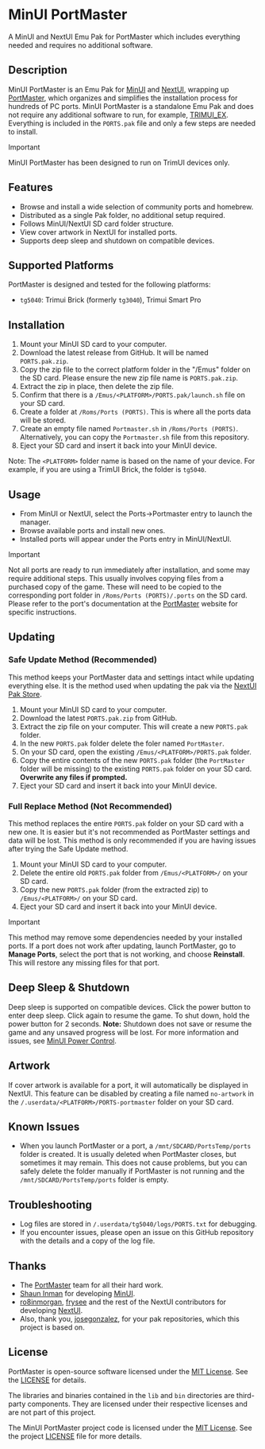 # MinUI PortMaster

A MinUI and NextUI Emu Pak for PortMaster which includes everything needed and requires no additional software.

## Description

MinUI PortMaster is an Emu Pak for [MinUI](https://github.com/shauninman/MinUI) and [NextUI](https://github.com/LoveRetro/NextUI), wrapping up [PortMaster](https://portmaster.games/), which organizes and simplifies the installation process for hundreds of PC ports. MinUI PortMaster is a standalone Emu Pak and does not require any additional software to run, for example, [TRIMUI_EX](https://github.com/kloptops/TRIMUI_EX). Everything is included in the `PORTS.pak` file and only a few steps are needed to install.

> [!IMPORTANT]
> MinUI PortMaster has been designed to run on TrimUI devices only.

## Features

- Browse and install a wide selection of community ports and homebrew.
- Distributed as a single Pak folder, no additional setup required.
- Follows MinUI/NextUI SD card folder structure.
- View cover artwork in NextUI for installed ports.
- Supports deep sleep and shutdown on compatible devices.

## Supported Platforms

PortMaster is designed and tested for the following platforms:

- `tg5040`: Trimui Brick (formerly `tg3040`), Trimui Smart Pro

## Installation

1. Mount your MinUI SD card to your computer.
2. Download the latest release from GitHub. It will be named `PORTS.pak.zip`.
3. Copy the zip file to the correct platform folder in the "/Emus" folder on the SD card. Please ensure the new zip file name is `PORTS.pak.zip`.
4. Extract the zip in place, then delete the zip file.
5. Confirm that there is a `/Emus/<PLATFORM>/PORTS.pak/launch.sh` file on your SD card.
6. Create a folder at `/Roms/Ports (PORTS)`. This is where all the ports data will be stored.
7. Create an empty file named `Portmaster.sh` in `/Roms/Ports (PORTS)`. Alternatively, you can copy the `Portmaster.sh` file from this repository.
8. Eject your SD card and insert it back into your MinUI device.

Note: The `<PLATFORM>` folder name is based on the name of your device. For example, if you are using a TrimUI Brick, the folder is `tg5040`.

## Usage

- From MinUI or NextUI, select the Ports->Portmaster entry to launch the manager.
- Browse available ports and install new ones.
- Installed ports will appear under the Ports entry in MinUI/NextUI.

> [!IMPORTANT]
> Not all ports are ready to run immediately after installation, and some may require additional steps. This usually involves copying files from a purchased copy of the game. These will need to be copied to the corresponding port folder in `/Roms/Ports (PORTS)/.ports` on the SD card. Please refer to the port's documentation at the [PortMaster](https://portmaster.games/games.html) website for specific instructions.

## Updating

### Safe Update Method (Recommended)

This method keeps your PortMaster data and settings intact while updating everything else. It is the method used when updating the pak via the [NextUI Pak Store](https://github.com/UncleJunVIP/nextui-pak-store).

1. Mount your MinUI SD card to your computer.
2. Download the latest `PORTS.pak.zip` from GitHub.
3. Extract the zip file on your computer. This will create a new `PORTS.pak` folder.
4. In the new `PORTS.pak` folder delete the foler named `PortMaster`.
5. On your SD card, open the existing `/Emus/<PLATFORM>/PORTS.pak` folder.
6. Copy the entire contents of the new `PORTS.pak` folder (the `PortMaster` folder will be missing) to the existing `PORTS.pak` folder on your SD card. **Overwrite any files if prompted.**
7. Eject your SD card and insert it back into your MinUI device.

### Full Replace Method (Not Recommended)

This method replaces the entire `PORTS.pak` folder on your SD card with a new one. It is easier but it's not recommended as PortMaster settings and data will be lost. This method is only recommended if you are having issues after trying the Safe Update method.

1. Mount your MinUI SD card to your computer.
2. Delete the entire old `PORTS.pak` folder from `/Emus/<PLATFORM>/` on your SD card.
3. Copy the new `PORTS.pak` folder (from the extracted zip) to `/Emus/<PLATFORM>/` on your SD card.
4. Eject your SD card and insert it back into your MinUI device.

> [!IMPORTANT]
> This method may remove some dependencies needed by your installed ports. If a port does not work after updating, launch PortMaster, go to **Manage Ports**, select the port that is not working, and choose **Reinstall**. This will restore any missing files for that port.

## Deep Sleep & Shutdown

Deep sleep is supported on compatible devices. Click the power button to enter deep sleep. Click again to resume the game. To shut down, hold the power button for 2 seconds. **Note:** Shutdown does not save or resume the game and any unsaved progress will be lost. For more information and issues, see [MinUI Power Control](https://github.com/ben16w/minui-power-control).

## Artwork

If cover artwork is available for a port, it will automatically be displayed in NextUI. This feature can be disabled by creating a file named `no-artwork` in the `/.userdata/<PLATFORM>/PORTS-portmaster` folder on your SD card.

## Known Issues

- When you launch PortMaster or a port, a `/mnt/SDCARD/PortsTemp/ports` folder is created. It is usually deleted when PortMaster closes, but sometimes it may remain. This does not cause problems, but you can safely delete the folder manually if PortMaster is not running and the `/mnt/SDCARD/PortsTemp/ports` folder is empty.

## Troubleshooting

- Log files are stored in `/.userdata/tg5040/logs/PORTS.txt` for debugging.
- If you encounter issues, please open an issue on this GitHub repository with the details and a copy of the log file.

## Thanks

- The [PortMaster](https://portmaster.games/) team for all their hard work.
- [Shaun Inman](https://github.com/shauninman) for developing [MinUI](https://github.com/shauninman/MinUI).
- [ro8inmorgan](https://github.com/ro8inmorgan), [frysee](https://github.com/frysee) and the rest of the NextUI contributors for developing [NextUI](https://github.com/LoveRetro/NextUI).
- Also, thank you, [josegonzalez](https://github.com/josegonzalez), for your pak repositories, which this project is based on.

## License

PortMaster is open-source software licensed under the [MIT License](https://opensource.org/licenses/MIT). See the [LICENSE](https://raw.githubusercontent.com/PortsMaster/PortMaster-GUI/refs/heads/main/LICENSE) for details.

The libraries and binaries contained in the `lib` and `bin` directories are third-party components. They are licensed under their respective licenses and are not part of this project.

The MinUI PortMaster project code is licensed under the [MIT License](https://opensource.org/licenses/MIT). See the project [LICENSE](LICENSE) file for more details.
